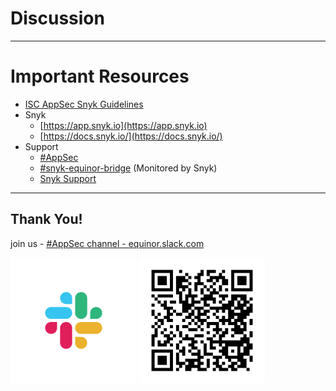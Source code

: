 <!-- .slide: data-background-image="./content/images/appsec-icon.svg" data-background-size="7%" data-background-position="right 2% top 2%"-->

# Discussion

---

# Important Resources

* [ISC AppSec Snyk Guidelines](https://equinor.github.io/appsec/snyk-guidelines/guidelines.html)
* Snyk
  * [https://app.snyk.io](https://app.snyk.io)
  * [https://docs.snyk.io/](https://docs.snyk.io/)
* Support
  * [#AppSec](https://equinor.slack.com/archives/CMM6FSW5V)
  * [#snyk-equinor-bridge](https://equinor.slack.com/archives/C019LBMKJPL) (Monitored by Snyk)
  * [Snyk Support](https://support.snyk.io/hc/en-us)

---


## Thank You!

join us - [#AppSec channel - equinor.slack.com](https://equinor.slack.com)

<img src="./content/images/slack.png" width="40%" height="auto" display="block" margin-left="auto" margin-right="auto">
<img src="./content/images/snykonboarding_qr.png" width="40%" height="auto" display="block" margin-left="auto" margin-right="auto">
